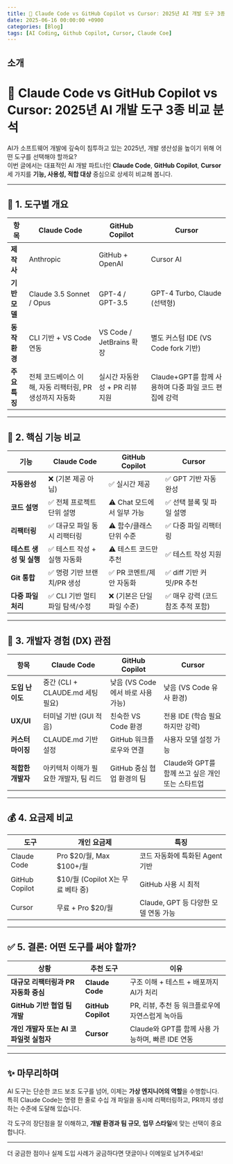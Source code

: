```yaml
---
title: 🚀 Claude Code vs GitHub Copilot vs Cursor: 2025년 AI 개발 도구 3종 비교 분석
date: 2025-06-16 00:00:00 +0900
categories: [Blog]
tags: [AI Coding, Github Copilot, Cursor, Claude Coe]
---
```


## 소개
# 🚀 Claude Code vs GitHub Copilot vs Cursor: 2025년 AI 개발 도구 3종 비교 분석

AI가 소프트웨어 개발에 깊숙이 침투하고 있는 2025년, 개발 생산성을 높이기 위해 어떤 도구를 선택해야 할까요?  
이번 글에서는 대표적인 AI 개발 파트너인 **Claude Code**, **GitHub Copilot**, **Cursor** 세 가지를 **기능, 사용성, 적합 대상** 중심으로 상세히 비교해 봅니다.

---

## 🧠 1. 도구별 개요

| 항목 | Claude Code | GitHub Copilot | Cursor |
|------|-------------|----------------|--------|
| **제작사** | Anthropic | GitHub + OpenAI | Cursor AI |
| **기반 모델** | Claude 3.5 Sonnet / Opus | GPT-4 / GPT-3.5 | GPT-4 Turbo, Claude (선택형) |
| **동작 환경** | CLI 기반 + VS Code 연동 | VS Code / JetBrains 확장 | 별도 커스텀 IDE (VS Code fork 기반) |
| **주요 특징** | 전체 코드베이스 이해, 자동 리팩터링, PR 생성까지 자동화 | 실시간 자동완성 + PR 리뷰 지원 | Claude+GPT를 함께 사용하며 다중 파일 코드 편집에 강력 |

---

## 🔧 2. 핵심 기능 비교

| 기능 | Claude Code | GitHub Copilot | Cursor |
|------|-------------|----------------|--------|
| **자동완성** | ❌ (기본 제공 아님) | ✅ 실시간 제공 | ✅ GPT 기반 자동완성 |
| **코드 설명** | ✅ 전체 프로젝트 단위 설명 | ⚠️ Chat 모드에서 일부 가능 | ✅ 선택 블록 및 파일 설명 |
| **리팩터링** | ✅ 대규모 파일 동시 리팩터링 | ⚠️ 함수/클래스 단위 수준 | ✅ 다중 파일 리팩터링 |
| **테스트 생성 및 실행** | ✅ 테스트 작성 + 실행 자동화 | ⚠️ 테스트 코드만 추천 | ✅ 테스트 작성 지원 |
| **Git 통합** | ✅ 명령 기반 브랜치/PR 생성 | ✅ PR 코멘트/제안 자동화 | ✅ diff 기반 커밋/PR 추천 |
| **다중 파일 처리** | ✅ CLI 기반 멀티파일 탐색/수정 | ❌ (기본은 단일 파일 수준) | ✅ 매우 강력 (코드 참조 추적 포함) |

---

## 💬 3. 개발자 경험 (DX) 관점

| 항목 | Claude Code | GitHub Copilot | Cursor |
|------|-------------|----------------|--------|
| **도입 난이도** | 중간 (CLI + CLAUDE.md 세팅 필요) | 낮음 (VS Code에서 바로 사용 가능) | 낮음 (VS Code 유사 환경) |
| **UX/UI** | 터미널 기반 (GUI 적음) | 친숙한 VS Code 환경 | 전용 IDE (학습 필요하지만 강력) |
| **커스터마이징** | CLAUDE.md 기반 설정 | GitHub 워크플로우와 연결 | 사용자 모델 설정 가능 |
| **적합한 개발자** | 아키텍처 이해가 필요한 개발자, 팀 리드 | GitHub 중심 협업 환경의 팀 | Claude와 GPT를 함께 쓰고 싶은 개인 또는 스타트업 |

---

## 💰 4. 요금제 비교

| 도구 | 개인 요금제 | 특징 |
|------|--------------|------|
| Claude Code | Pro $20/월, Max $100+/월 | 코드 자동화에 특화된 Agent 기반 |
| GitHub Copilot | $10/월 (Copilot X는 무료 베타 중) | GitHub 사용 시 최적 |
| Cursor | 무료 + Pro $20/월 | Claude, GPT 등 다양한 모델 연동 가능 |

---

## ✅ 5. 결론: 어떤 도구를 써야 할까?

| 상황 | 추천 도구 | 이유 |
|------|-----------|------|
| **대규모 리팩터링과 PR 자동화 중심** | **Claude Code** | 구조 이해 + 테스트 + 배포까지 AI가 처리 |
| **GitHub 기반 협업 팀 개발** | **GitHub Copilot** | PR, 리뷰, 추천 등 워크플로우에 자연스럽게 녹아듬 |
| **개인 개발자 또는 AI 코파일럿 실험자** | **Cursor** | Claude와 GPT를 함께 사용 가능하며, 빠른 IDE 연동 |

---

## ✨ 마무리하며

AI 도구는 단순한 코드 보조 도구를 넘어, 이제는 **가상 엔지니어의 역할**을 수행합니다.  
특히 Claude Code는 명령 한 줄로 수십 개 파일을 동시에 리팩터링하고, PR까지 생성하는 수준에 도달해 있습니다.

각 도구의 장단점을 잘 이해하고, **개발 환경과 팀 규모**, **업무 스타일**에 맞는 선택이 중요합니다.

---

더 궁금한 점이나 실제 도입 사례가 궁금하다면 댓글이나 이메일로 남겨주세요!